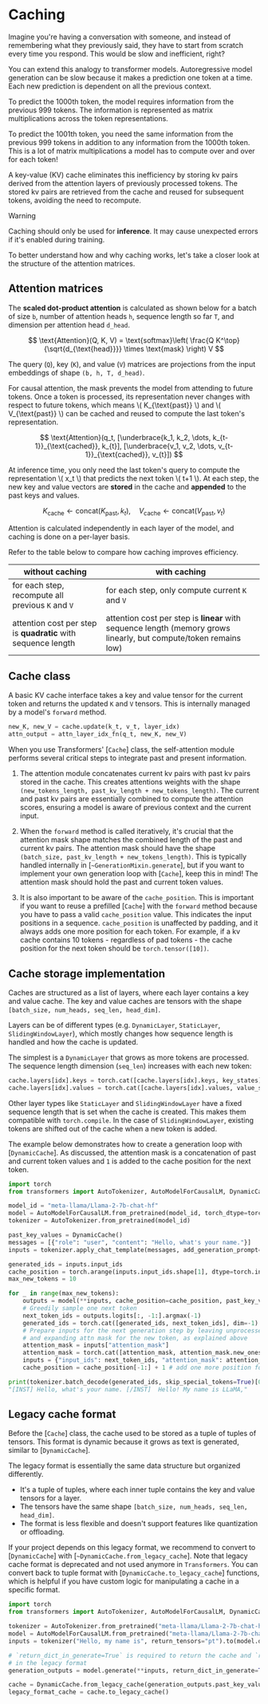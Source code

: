 <!--Copyright 2024 The HuggingFace Team. All rights reserved.

Licensed under the Apache License, Version 2.0 (the "License"); you may not use this file except in compliance with
the License. You may obtain a copy of the License at

http://www.apache.org/licenses/LICENSE-2.0

Unless required by applicable law or agreed to in writing, software distributed under the License is distributed on
an "AS IS" BASIS, WITHOUT WARRANTIES OR CONDITIONS OF ANY KIND, either express or implied. See the License for the
specific language governing permissions and limitations under the License.

⚠️ Note that this file is in Markdown but contains specific syntax for our doc-builder (similar to MDX) that may not be
rendered properly in your Markdown viewer.

-->

# Caching
Imagine you're having a conversation with someone, and instead of remembering what they previously said, they have to start from scratch every time you respond. This would be slow and inefficient, right?

You can extend this analogy to transformer models. Autoregressive model generation can be slow because it makes a prediction one token at a time. Each new prediction is dependent on all the previous context.

To predict the 1000th token, the model requires information from the previous 999 tokens. The information is represented as matrix multiplications across the token representations.

To predict the 1001th token, you need the same information from the previous 999 tokens in addition to any information from the 1000th token. This is a lot of matrix multiplications a model has to compute over and over for each token!

A key-value (KV) cache eliminates this inefficiency by storing kv pairs derived from the attention layers of previously processed tokens. The stored kv pairs are retrieved from the cache and reused for subsequent tokens, avoiding the need to recompute.

> [!WARNING]
> Caching should only be used for **inference**. It may cause unexpected errors if it's enabled during training.

To better understand how and why caching works, let's take a closer look at the structure of the attention matrices.

## Attention matrices

The **scaled dot-product attention** is calculated as shown below for a batch of size `b`, number of attention heads `h`, sequence length so far `T`, and dimension per attention head `d_head`.

$$
\text{Attention}(Q, K, V) = \text{softmax}\left( \frac{Q K^\top}{\sqrt{d_{\text{head}}}} \times \text{mask} \right) V
$$

The query (`Q`), key (`K`), and value (`V`) matrices are projections from the input embeddings of shape `(b, h, T, d_head)`.

For causal attention, the mask prevents the model from attending to future tokens. Once a token is processed, its representation never changes with respect to future tokens, which means \\( K_{\text{past}} \\) and \\( V_{\text{past}} \\) can be cached and reused to compute the last token's representation.

$$
\text{Attention}(q_t, [\underbrace{k_1, k_2, \dots, k_{t-1}}_{\text{cached}}, k_{t}], [\underbrace{v_1, v_2, \dots, v_{t-1}}_{\text{cached}}, v_{t}])
$$

At inference time, you only need the last token's query to compute the representation \\( x_t \\) that predicts the next token \\( t+1 \\). At each step, the new key and value vectors are **stored** in the cache and **appended** to the past keys and values.

$$
K_{\text{cache}} \leftarrow \text{concat}(K_{\text{past}}, k_t), \quad V_{\text{cache}} \leftarrow \text{concat}(V_{\text{past}}, v_t)
$$

Attention is calculated independently in each layer of the model, and caching is done on a per-layer basis.

Refer to the table below to compare how caching improves efficiency.

| without caching | with caching |
|---|---|
| for each step, recompute all previous `K` and `V`  | for each step, only compute current `K` and `V` 
| attention cost per step is **quadratic** with sequence length | attention cost per step is **linear** with sequence length (memory grows linearly, but compute/token remains low) |



## Cache class

A basic KV cache interface takes a key and value tensor for the current token and returns the updated `K` and `V` tensors. This is internally managed by a model's `forward` method.

```py
new_K, new_V = cache.update(k_t, v_t, layer_idx)
attn_output = attn_layer_idx_fn(q_t, new_K, new_V)
```

When you use Transformers' [`Cache`] class, the self-attention module performs several critical steps to integrate past and present information.

1. The attention module concatenates current kv pairs with past kv pairs stored in the cache. This creates attentions weights with the shape `(new_tokens_length, past_kv_length + new_tokens_length)`. The current and past kv pairs are essentially combined to compute the attention scores, ensuring a model is aware of previous context and the current input.

2. When the `forward` method is called iteratively, it's crucial that the attention mask shape matches the combined length of the past and current kv pairs. The attention mask should have the shape `(batch_size, past_kv_length + new_tokens_length)`. This is typically handled internally in [`~GenerationMixin.generate`], but if you want to implement your own generation loop with [`Cache`], keep this in mind! The attention mask should hold the past and current token values.

3. It is also important to be aware of the `cache_position`. This is important if you want to reuse a prefilled [`Cache`] with the `forward` method because you have to pass a valid `cache_position` value. This indicates the input positions in a sequence. `cache_position` is unaffected by padding, and it always adds one more position for each token. For example, if a kv cache contains 10 tokens - regardless of pad tokens - the cache position for the next token should be `torch.tensor([10])`.

## Cache storage implementation

Caches are structured as a list of layers, where each layer contains a key and value cache. The key and value caches are tensors with the shape `[batch_size, num_heads, seq_len, head_dim]`.

Layers can be of different types (e.g. `DynamicLayer`, `StaticLayer`, `SlidingWindowLayer`), which mostly changes how sequence length is handled and how the cache is updated.

The simplest is a `DynamicLayer` that grows as more tokens are processed. The sequence length dimension (`seq_len`) increases with each new token:

```py
cache.layers[idx].keys = torch.cat([cache.layers[idx].keys, key_states], dim=-2)
cache.layers[idx].values = torch.cat([cache.layers[idx].values, value_states], dim=-2)
```

Other layer types like `StaticLayer` and `SlidingWindowLayer` have a fixed sequence length that is set when the cache is created. This makes them compatible with `torch.compile`. In the case of `SlidingWindowLayer`, existing tokens are shifted out of the cache when a new token is added.

The example below demonstrates how to create a generation loop with [`DynamicCache`]. As discussed, the attention mask is a concatenation of past and current token values and `1` is added to the cache position for the next token.

```py
import torch
from transformers import AutoTokenizer, AutoModelForCausalLM, DynamicCache

model_id = "meta-llama/Llama-2-7b-chat-hf"
model = AutoModelForCausalLM.from_pretrained(model_id, torch_dtype=torch.bfloat16, device_map="cuda:0")
tokenizer = AutoTokenizer.from_pretrained(model_id)

past_key_values = DynamicCache()
messages = [{"role": "user", "content": "Hello, what's your name."}]
inputs = tokenizer.apply_chat_template(messages, add_generation_prompt=True, return_tensors="pt", return_dict=True).to("cuda:0")

generated_ids = inputs.input_ids
cache_position = torch.arange(inputs.input_ids.shape[1], dtype=torch.int64, device="cuda:0")
max_new_tokens = 10

for _ in range(max_new_tokens):
    outputs = model(**inputs, cache_position=cache_position, past_key_values=past_key_values, use_cache=True)
    # Greedily sample one next token
    next_token_ids = outputs.logits[:, -1:].argmax(-1)
    generated_ids = torch.cat([generated_ids, next_token_ids], dim=-1)
    # Prepare inputs for the next generation step by leaving unprocessed tokens, in our case we have only one new token
    # and expanding attn mask for the new token, as explained above
    attention_mask = inputs["attention_mask"]
    attention_mask = torch.cat([attention_mask, attention_mask.new_ones((attention_mask.shape[0], 1))], dim=-1)
    inputs = {"input_ids": next_token_ids, "attention_mask": attention_mask}
    cache_position = cache_position[-1:] + 1 # add one more position for the next token

print(tokenizer.batch_decode(generated_ids, skip_special_tokens=True)[0])
"[INST] Hello, what's your name. [/INST]  Hello! My name is LLaMA,"
```
## Legacy cache format

Before the [`Cache`] class, the cache used to be stored as a tuple of tuples of tensors. This format is dynamic because it grows as text is generated, similar to [`DynamicCache`].

The legacy format is essentially the same data structure but organized differently.
- It's a tuple of tuples, where each inner tuple contains the key and value tensors for a layer.
- The tensors have the same shape `[batch_size, num_heads, seq_len, head_dim]`.
- The format is less flexible and doesn't support features like quantization or offloading.

If your project depends on this legacy format, we recommend to convert to [`DynamicCache`] with [`~DynamicCache.from_legacy_cache`]. Note that legacy cache format is deprecated and not used anymore in `Transformers`. You can convert back to tuple format with [`DynamicCache.to_legacy_cache`] functions, which is helpful if you have custom logic for manipulating a cache in a specific format.

```py
import torch
from transformers import AutoTokenizer, AutoModelForCausalLM, DynamicCache

tokenizer = AutoTokenizer.from_pretrained("meta-llama/Llama-2-7b-chat-hf")
model = AutoModelForCausalLM.from_pretrained("meta-llama/Llama-2-7b-chat-hf", torch_dtype=torch.float16, device_map="auto")
inputs = tokenizer("Hello, my name is", return_tensors="pt").to(model.device)

# `return_dict_in_generate=True` is required to return the cache and `return_legacy_cache` forces the returned cache
# in the legacy format
generation_outputs = model.generate(**inputs, return_dict_in_generate=True, return_legacy_cache=True, max_new_tokens=5)

cache = DynamicCache.from_legacy_cache(generation_outputs.past_key_values)
legacy_format_cache = cache.to_legacy_cache()
```